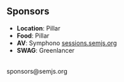 ##  Sponsors

- **Location**: Pillar
- **Food**: Pillar
- **AV**: Symphono [sessions.semjs.org](http://sessions.semjs.org)
- **SWAG**: Greenlancer

<br />
sponsors@semjs.org
